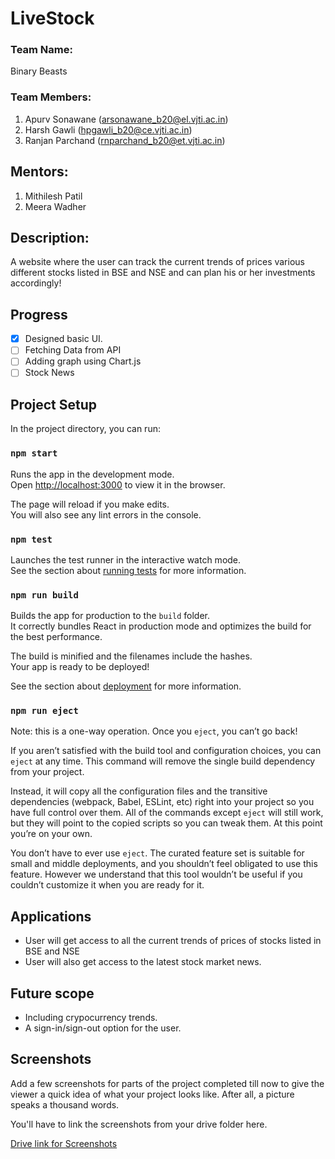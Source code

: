 # LiveStock
### Team Name: 
Binary Beasts
### Team Members:
1. Apurv Sonawane (arsonawane_b20@el.vjti.ac.in)
2. Harsh Gawli  (hpgawli_b20@ce.vjti.ac.in)
3. Ranjan Parchand (rnparchand_b20@et.vjti.ac.in)

## Mentors:
1. Mithilesh Patil
2. Meera Wadher

## Description: 
A website where the user can track the current trends of prices various different stocks listed in BSE and NSE and can plan his or her investments accordingly!
## Progress

- [x] Designed basic UI.
- [ ] Fetching Data from API
- [ ] Adding graph using Chart.js
- [ ] Stock News

## Project Setup

In the project directory, you can run:

### `npm start`

Runs the app in the development mode.\
Open [http://localhost:3000](http://localhost:3000) to view it in the browser.

The page will reload if you make edits.\
You will also see any lint errors in the console.

### `npm test`

Launches the test runner in the interactive watch mode.\
See the section about [running tests](https://facebook.github.io/create-react-app/docs/running-tests) for more information.

### `npm run build`

Builds the app for production to the `build` folder.\
It correctly bundles React in production mode and optimizes the build for the best performance.

The build is minified and the filenames include the hashes.\
Your app is ready to be deployed!

See the section about [deployment](https://facebook.github.io/create-react-app/docs/deployment) for more information.

### `npm run eject`

Note: this is a one-way operation. Once you `eject`, you can’t go back!

If you aren’t satisfied with the build tool and configuration choices, you can `eject` at any time. This command will remove the single build dependency from your project.

Instead, it will copy all the configuration files and the transitive dependencies (webpack, Babel, ESLint, etc) right into your project so you have full control over them. All of the commands except `eject` will still work, but they will point to the copied scripts so you can tweak them. At this point you’re on your own.

You don’t have to ever use `eject`. The curated feature set is suitable for small and middle deployments, and you shouldn’t feel obligated to use this feature. However we understand that this tool wouldn’t be useful if you couldn’t customize it when you are ready for it.


## Applications

- User will get access to all the current trends of prices of stocks listed in BSE and NSE 
- User will also get access to the latest stock market news. 

## Future scope

- Including crypocurrency trends.
- A sign-in/sign-out option for the user.

## Screenshots
Add a few screenshots for parts of the project completed till now to give the viewer a quick idea of what your project looks like. After all, a picture speaks a thousand words.

You'll have to link the screenshots from your drive folder here.

[Drive link for Screenshots](https://drive.google.com/file/d/1_C_2GBx85mIOGM0yk5L-AsrkbBrIA7Vp/view?usp=sharing)




 


